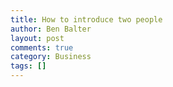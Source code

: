 ```yaml
---
title: How to introduce two people
author: Ben Balter
layout: post
comments: true
category: Business
tags: []
---
```



